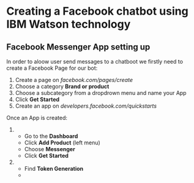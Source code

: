 # Creating a Facebook chatbot using IBM Watson technology 
 

Facebook Messenger App setting up
---------------------------------

In order to aloow user send messages to a chatboot we firstly need to create a Facebook Page for our bot:

1. Create a page on *facebook.com/pages/create*
2. Choose a category **Brand or product**
3. Choose a subcategory from a dropdrown menu and name your App
4. Click **Get Started**
5. Create an app on *developers.facebook.com/quickstarts*

Once an App is created:
1. - Go to the **Dashboard**
   - Click **Add Product** (left menu)
   - Choose **Messenger**
   - Click **Get Started**


2. - Find **Token Generation**
   - 







